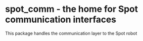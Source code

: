 # spot_comm - the home for Spot communication interfaces

This package handles the communication layer to the Spot robot
